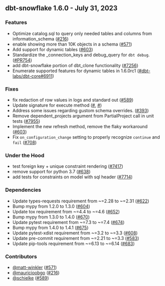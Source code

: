 ## dbt-snowflake 1.6.0 - July 31, 2023

### Features

- Optimize catalog.sql to query only needed tables and columns from information_schema ([#216](https://github.com/dbt-labs/dbt-snowflake/issues/216))
- enable showing more than 10K objects in a schema ([#571](https://github.com/dbt-labs/dbt-snowflake/issues/571))
- Add support for dynamic tables ([#603](https://github.com/dbt-labs/dbt-snowflake/issues/603))
- Standardize the _connection_keys and debug_query for `dbt debug`. ([#PR754](https://github.com/dbt-labs/dbt-snowflake/issues/PR754))
- add dbt-snowflake portion of dbt_clone functionality ([#7256](https://github.com/dbt-labs/dbt-snowflake/issues/7256))
- Enumerate supported features for dynamic tables in 1.6.0rc1 ([#dbt-labs/dbt-core#6911](https://github.com/dbt-labs/dbt-snowflake/issues/dbt-labs/dbt-core#6911))

### Fixes

- fix redaction of row values in logs and standard out ([#589](https://github.com/dbt-labs/dbt-snowflake/issues/589))
- Update signature for execute method ([#](https://github.com/dbt-labs/dbt-snowflake/issues/), [#](https://github.com/dbt-labs/dbt-snowflake/issues/))
- Address some issues regarding gustom schema overrides. ([#393](https://github.com/dbt-labs/dbt-snowflake/issues/393))
- Remove dependent_projects argument from PartialProject call in unit tests ([#7955](https://github.com/dbt-labs/dbt-snowflake/issues/7955))
- Implement the new refresh method, remove the flaky workaround ([#603](https://github.com/dbt-labs/dbt-snowflake/issues/603))
- Fix `on_configuration_change` setting to properly recognize `continue` and `fail` ([#708](https://github.com/dbt-labs/dbt-snowflake/issues/708))

### Under the Hood

- test foreign key + unique constraint rendering ([#7417](https://github.com/dbt-labs/dbt-snowflake/issues/7417))
- remove support for python 3.7 ([#638](https://github.com/dbt-labs/dbt-snowflake/issues/638))
- add tests for constraints on model with sql header ([#7714](https://github.com/dbt-labs/dbt-snowflake/issues/7714))

### Dependencies

- Update types-requests requirement from ~=2.28 to ~=2.31 ([#622](https://github.com/dbt-labs/dbt-snowflake/pull/622))
- Bump mypy from 1.2.0 to 1.3.0 ([#604](https://github.com/dbt-labs/dbt-snowflake/pull/604))
- Update tox requirement from ~=4.4 to ~=4.6 ([#652](https://github.com/dbt-labs/dbt-snowflake/pull/652))
- Bump mypy from 1.3.0 to 1.4.0 ([#670](https://github.com/dbt-labs/dbt-snowflake/pull/670))
- Update pytest requirement from ~=7.3 to ~=7.4 ([#674](https://github.com/dbt-labs/dbt-snowflake/pull/674))
- Bump mypy from 1.4.0 to 1.4.1 ([#675](https://github.com/dbt-labs/dbt-snowflake/pull/675))
- Update pytest-xdist requirement from ~=3.2 to ~=3.3 ([#608](https://github.com/dbt-labs/dbt-snowflake/pull/608))
- Update pre-commit requirement from ~=2.21 to ~=3.3 ([#583](https://github.com/dbt-labs/dbt-snowflake/pull/583))
- Update pip-tools requirement from ~=6.13 to ~=6.14 ([#683](https://github.com/dbt-labs/dbt-snowflake/pull/683))

### Contributors
- [@matt-winkler](https://github.com/matt-winkler) ([#571](https://github.com/dbt-labs/dbt-snowflake/issues/571))
- [@mauricioobgo](https://github.com/mauricioobgo) ([#216](https://github.com/dbt-labs/dbt-snowflake/issues/216))
- [@schielke](https://github.com/schielke) ([#589](https://github.com/dbt-labs/dbt-snowflake/issues/589))
